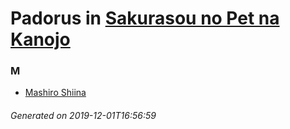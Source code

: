 # Padorus in [Sakurasou no Pet na Kanojo](https://myanimelist.net/manga/30051/Sakurasou_no_Pet_na_Kanojo)

### M
* [Mashiro Shiina](https://github.com/shadow578/Project-Padoru/blob/master/table-of-contents/characters/MashiroShiina.md)

###### Generated on 2019-12-01T16:56:59
